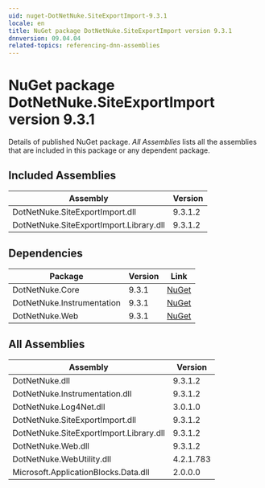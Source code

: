```yaml
---
uid: nuget-DotNetNuke.SiteExportImport-9.3.1
locale: en
title: NuGet package DotNetNuke.SiteExportImport version 9.3.1
dnnversion: 09.04.04
related-topics: referencing-dnn-assemblies
---
```


# NuGet package DotNetNuke.SiteExportImport version 9.3.1
Details of published NuGet package.
*All Assemblies* lists all the assemblies that are included in this package or any dependent package.

## Included Assemblies

|Assembly|Version|
|---|---|
|DotNetNuke.SiteExportImport.dll|9.3.1.2|
|DotNetNuke.SiteExportImport.Library.dll|9.3.1.2|

## Dependencies

|Package|Version|Link|
|---|---|---|
|DotNetNuke.Core|9.3.1|[NuGet](https://www.nuget.org/packages/DotNetNuke.Core/9.3.1)|
|DotNetNuke.Instrumentation|9.3.1|[NuGet](https://www.nuget.org/packages/DotNetNuke.Instrumentation/9.3.1)|
|DotNetNuke.Web|9.3.1|[NuGet](https://www.nuget.org/packages/DotNetNuke.Web/9.3.1)|

## All Assemblies

|Assembly|Version|
|---|---|
|DotNetNuke.dll|9.3.1.2|
|DotNetNuke.Instrumentation.dll|9.3.1.2|
|DotNetNuke.Log4Net.dll|3.0.1.0|
|DotNetNuke.SiteExportImport.dll|9.3.1.2|
|DotNetNuke.SiteExportImport.Library.dll|9.3.1.2|
|DotNetNuke.Web.dll|9.3.1.2|
|DotNetNuke.WebUtility.dll|4.2.1.783|
|Microsoft.ApplicationBlocks.Data.dll|2.0.0.0|

